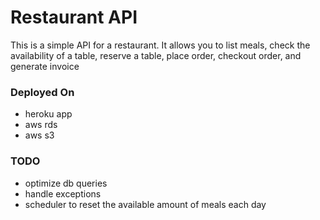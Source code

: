 # Restaurant API
This is a simple API for a restaurant. It allows you to 
list meals, check the availability of a table, reserve a table, place order, checkout order, and generate invoice

### Deployed On
* heroku app
* aws rds
* aws s3

### TODO
* optimize db queries
* handle exceptions
* scheduler to reset the available amount of meals each day

